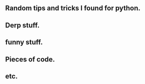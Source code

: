 ## Random tips and tricks I found for python.

## Derp stuff.

## funny stuff.

## Pieces of code.

## etc.

